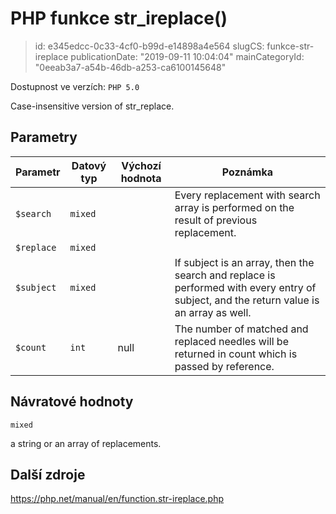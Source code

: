PHP funkce str_ireplace()
=========================

> id: e345edcc-0c33-4cf0-b99d-e14898a4e564
> slugCS: funkce-str-ireplace
> publicationDate: "2019-09-11 10:04:04"
> mainCategoryId: "0eeab3a7-a54b-46db-a253-ca6100145648"

Dostupnost ve verzích: `PHP 5.0`

Case-insensitive version of <function>str_replace</function>.


Parametry
--------------

| Parametr | Datový typ | Výchozí hodnota | Poznámka |
|-----|-----|-----|-----|
| `$search` | `mixed` |  | Every replacement with search array is performed on the result of previous replacement. |
| `$replace` | `mixed` |  |  |
| `$subject` | `mixed` |  | If subject is an array, then the search and replace is performed with every entry of subject, and the return value is an array as well. |
| `$count` | `int` | null | The number of matched and replaced needles will be returned in count which is passed by reference. |


Návratové hodnoty
----------------

`mixed`

a string or an array of replacements.

Další zdroje
------------

https://php.net/manual/en/function.str-ireplace.php
